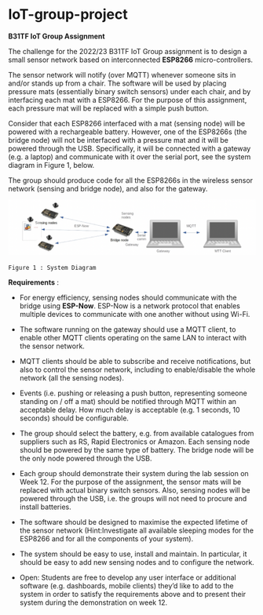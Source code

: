 # IoT-group-project


**B31TF IoT Group Assignment**

The challenge for the 2022/23 B31TF IoT Group assignment is to design a small sensor
network based on interconnected **ESP8266** micro-controllers.

The sensor network will notify (over MQTT) whenever someone sits in and/or stands up
from a chair. The software will be used by placing pressure mats (essentially binary switch
sensors) under each chair, and by interfacing each mat with a ESP8266. For the purpose
of this assignment, each pressure mat will be replaced with a simple push button.

Consider that each ESP8266 interfaced with a mat (sensing node) will be powered with a
rechargeable battery. However, one of the ESP8266s (the bridge node) will not be
interfaced with a pressure mat and it will be powered through the USB. Specifically, it will
be connected with a gateway (e.g. a laptop) and communicate with it over the serial port,
see the system diagram in Figure 1, below.

The group should produce code for all the ESP8266s in the wireless sensor network
(sensing and bridge node), and also for the gateway.

![Diagram](Diagram.png)

```
Figure 1 : System Diagram
```


**Requirements** :

- For energy efficiency, sensing nodes should communicate with the bridge using
    **ESP-Now**. ESP-Now is a network protocol that enables multiple devices to
    communicate with one another without using Wi-Fi.
- The software running on the gateway should use a MQTT client, to enable other
    MQTT clients operating on the same LAN to interact with the sensor network.
- MQTT clients should be able to subscribe and receive notifications, but also to
    control the sensor network, including to enable/disable the whole network (all the
    sensing nodes).
- Events (i.e. pushing or releasing a push button, representing someone standing on /
    off a mat) should be notified through MQTT within an acceptable delay. How much
    delay is acceptable (e.g. 1 seconds, 10 seconds) should be configurable.
- The group should select the battery, e.g. from available catalogues from suppliers
    such as RS, Rapid Electronics or Amazon. Each sensing node should be powered
    by the same type of battery. The bridge node will be the only node powered through
    the USB.
- Each group should demonstrate their system during the lab session on Week 12.
    For the purpose of the assignment, the sensor mats will be replaced with actual
    binary switch sensors. Also, sensing nodes will be powered through the USB, i.e.
    the groups will not need to procure and install batteries.
- The software should be designed to maximise the expected lifetime of the sensor
    network (Hint:Investigate all available sleeping modes for the ESP8266 and for all
    the components of your system).


- The system should be easy to use, install and maintain. In particular, it should be
    easy to add new sensing nodes and to configure the network.
- Open: Students are free to develop any user interface or additional software (e.g.
    dashboards, mobile clients) they’d like to add to the system in order to satisfy the
    requirements above and to present their system during the demonstration on week
    12.








